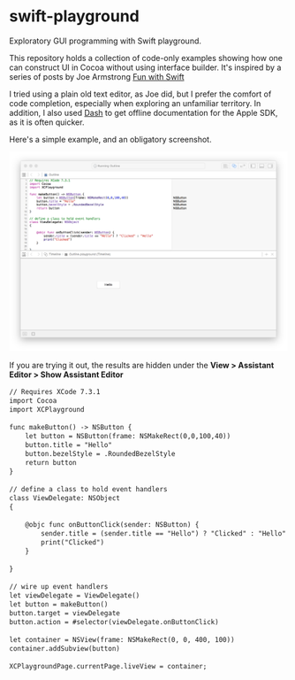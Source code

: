 # swift-playground
Exploratory GUI programming with Swift playground.

This repository holds a collection of code-only examples 
showing how
one can construct UI in Cocoa without using interface
builder. It's inspired by a series of posts by Joe Armstrong
[Fun with Swift][1]

I tried using a plain old text editor, as Joe did, but
I prefer the comfort of code completion, especially when
exploring an unfamiliar territory. In addition, I also used 
[Dash][2] to get offline documentation for the Apple SDK, as 
it is often quicker.

Here's a simple example, and an obligatory screenshot.

![Hello world](Swift.png?raw=true "Swift playground")

If you are trying it out, the results are hidden under the 
**View > Assistant Editor > Show Assistant Editor**

```
// Requires XCode 7.3.1
import Cocoa
import XCPlayground

func makeButton() -> NSButton {
    let button = NSButton(frame: NSMakeRect(0,0,100,40))
    button.title = "Hello"
    button.bezelStyle = .RoundedBezelStyle
    return button
}

// define a class to hold event handlers
class ViewDelegate: NSObject
{
    
    @objc func onButtonClick(sender: NSButton) {
        sender.title = (sender.title == "Hello") ? "Clicked" : "Hello"
        print("Clicked")
    }
    
}

// wire up event handlers
let viewDelegate = ViewDelegate()
let button = makeButton()
button.target = viewDelegate
button.action = #selector(viewDelegate.onButtonClick)

let container = NSView(frame: NSMakeRect(0, 0, 400, 100))
container.addSubview(button)

XCPlaygroundPage.currentPage.liveView = container;
```


[1]:http://joearms.github.io/2016/01/04/fun-with-swift.html
[2]:https://kapeli.com/dash
